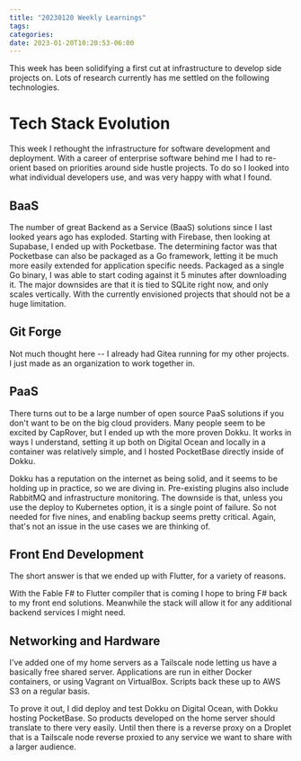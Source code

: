 ```yaml
---
title: "20230120 Weekly Learnings"
tags:
categories:
date: 2023-01-20T10:20:53-06:00
---
```


This week has been solidifying a first cut at infrastructure to develop side projects on. Lots of research currently has me settled on the following technologies.

# Tech Stack Evolution

This week I rethought the infrastructure for software development and deployment. With a career of enterprise software behind me I had to re-orient based on priorities around side hustle projects. To do so I looked into what individual developers use, and was very happy with what I found.

## BaaS

The number of great Backend as a Service (BaaS) solutions since I last looked years ago has exploded. Starting with Firebase, then looking at Supabase, I ended up with Pocketbase. The determining factor was that Pocketbase can also be packaged as a Go framework, letting it be much more easily extended for application specific needs. Packaged as a single Go binary, I was able to start coding against it 5 minutes after downloading it. The major downsides are that it is tied to SQLite right now, and only scales vertically. With the currently envisioned projects that should not be a huge limitation.

## Git Forge

Not much thought here -- I already had Gitea running for my other projects. I just made as an organization to work together in.

## PaaS

There turns out to be a large number of open source PaaS solutions if you don't want to be on the big cloud providers. Many people seem to be excited by CapRover, but I ended up wth the more proven Dokku. It works in ways I understand, setting it up both on Digital Ocean and locally in a container was relatively simple, and I hosted PocketBase directly inside of Dokku. 

Dokku has a reputation on the internet as being solid, and it seems to be holding up in practice, so we are diving in. Pre-existing plugins also include RabbitMQ and infrastructure monitoring. The downside is that, unless you use the deploy to Kubernetes option, it is a single point of failure. So not needed for five nines, and enabling backup seems pretty critical. Again, that's not an issue in the use cases we are thinking of.

## Front End Development

The short answer is that we ended up with Flutter, for a variety of reasons.

With the Fable F# to Flutter compiler that is coming I hope to bring F# back to my front end solutions. Meanwhile the stack will allow it for any additional backend services I might need.

## Networking and Hardware

I've added one of my home servers as a Tailscale node letting us have a basically free shared server. Applications are run in either Docker containers, or using Vagrant on VirtualBox. Scripts back these up to AWS S3 on a regular basis.

To prove it out, I did deploy and test Dokku on Digital Ocean, with Dokku hosting PocketBase. So products developed on the home server should translate to there very easily. Until then there is a reverse proxy on a Droplet that is a Tailscale node reverse proxied to any service we want to share with a larger audience.